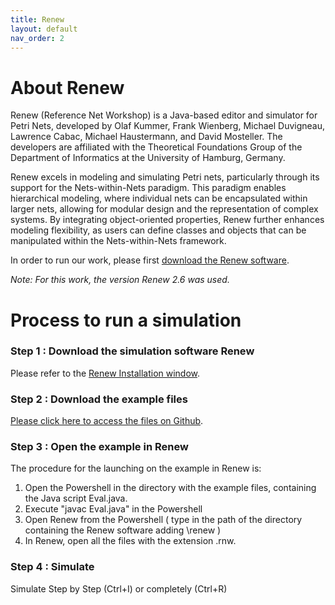 ```yaml
---
title: Renew
layout: default
nav_order: 2
---
```

# About Renew

Renew (Reference Net Workshop) is a Java-based editor and simulator for Petri Nets, developed by Olaf Kummer, Frank Wienberg, Michael Duvigneau, Lawrence Cabac, Michael Haustermann, and David Mosteller. The developers are affiliated with the Theoretical Foundations Group of the Department of Informatics at the University of Hamburg, Germany.

Renew excels in modeling and simulating Petri nets, particularly through its support for the Nets-within-Nets paradigm. This paradigm enables hierarchical modeling, where individual nets can be encapsulated within larger nets, allowing for modular design and the representation of complex systems. By integrating object-oriented properties, Renew further enhances modeling flexibility, as users can define classes and objects that can be manipulated within the Nets-within-Nets framework.

In order to run our work, please first [download the Renew software](http://www.renew.de).

*Note: For this work, the version Renew 2.6 was used.* 

# Process to run a simulation

### Step 1 : Download the simulation software Renew

Please refer to the [Renew Installation window](../renew.html).

### Step 2 : Download the example files

[Please click here to access the files on Github](https://github.com/Sof16/Sof16.github.io).

### Step 3 : Open the example in Renew

The procedure for the launching on the example in Renew is:

1. Open the Powershell in the directory with the example files, containing the Java script Eval.java.
2. Execute "javac Eval.java" in the Powershell
3. Open Renew from the Powershell ( type in the path of the directory containing the Renew software adding \renew ) 
4. In Renew, open all the files with the extension .rnw.

### Step 4 : Simulate

Simulate Step by Step (Ctrl+I) or completely (Ctrl+R)

